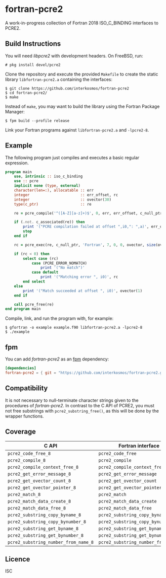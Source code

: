 # fortran-pcre2
A work-in-progress collection of Fortran 2018 ISO_C_BINDING interfaces to
PCRE2.

## Build Instructions
You will need *libpcre2* with development headers. On FreeBSD, run:

```
# pkg install devel/pcre2
```

Clone the repository and execute the provided `Makefile` to create the static
library `libfortran-pcre2.a` containing the interfaces:

```
$ git clone https://github.com/interkosmos/fortran-pcre2
$ cd fortran-pcre2/
$ make
```

Instead of `make`, you may want to build the library using the Fortran Package
Manager:

```
$ fpm build --profile release
```

Link your Fortran programs against `libfortran-pcre2.a` and `-lpcre2-8`.

## Example
The following program just compiles and executes a basic regular expression.

```fortran
program main
    use, intrinsic :: iso_c_binding
    use :: pcre
    implicit none (type, external)
    character(len=:), allocatable :: err
    integer                       :: err_offset, rc
    integer                       :: ovector(30)
    type(c_ptr)                   :: re

    re = pcre_compile('^([A-Z][a-z]+)$', 0, err, err_offset, c_null_ptr)

    if (.not. c_associated(re)) then
        print '("PCRE compilation failed at offset ",i0,": ",a)', err_offset, err
        stop
    end if

    rc = pcre_exec(re, c_null_ptr, 'Fortran', 7, 0, 0, ovector, size(ovector))

    if (rc < 0) then
        select case (rc)
            case (PCRE_ERROR_NOMATCH)
                print '("No match")'
            case default
                print '("Matching error ", i0)', rc
        end select
    else
        print '("Match succeeded at offset ", i0)', ovector(1)
    end if

    call pcre_free(re)
end program main
```

Compile, link, and run the program with, for example:

```
$ gfortran -o example example.f90 libfortran-pcre2.a -lpcre2-8
$ ./example
```

## fpm
You can add *fortran-pcre2* as an [fpm](https://github.com/fortran-lang/fpm)
dependency:

```toml
[dependencies]
fortran-pcre2 = { git = "https://github.com/interkosmos/fortran-pcre2.git" }
```

## Compatibility
It is not necessary to null-terminate character strings given to the procedures
of *fortran-pcre2*. In contrast to the C API of PCRE2, you must not free
substrings with `pcre2_substring_free()`, as this will be done by the wrapper
functions.

## Coverage

| C API                                | Fortran interface                   |
|--------------------------------------|-------------------------------------|
| `pcre2_code_free_8`                  |  `pcre2_code_free`                  |
| `pcre2_compile_8`                    |  `pcre2_compile`                    |
| `pcre2_compile_context_free_8`       |  `pcre2_compile_context_free`       |
| `pcre2_get_error_message_8`          |  `pcre2_get_error_message`          |
| `pcre2_get_ovector_count_8`          |  `pcre2_get_ovector_count`          |
| `pcre2_get_ovector_pointer_8`        |  `pcre2_get_ovector_pointer`        |
| `pcre2_match_8`                      |  `pcre2_match`                      |
| `pcre2_match_data_create_8`          |  `pcre2_match_data_create`          |
| `pcre2_match_data_free_8`            |  `pcre2_match_data_free`            |
| `pcre2_substring_copy_byname_8`      |  `pcre2_substring_copy_byname`      |
| `pcre2_substring_copy_bynumber_8`    |  `pcre2_substring_copy_bynumber`    |
| `pcre2_substring_get_byname_8`       |  `pcre2_substring_get_byname`       |
| `pcre2_substring_get_bynumber_8`     |  `pcre2_substring_get_bynumber`     |
| `pcre2_substring_number_from_name_8` |  `pcre2_substring_number_from_name` |

## Licence
ISC
